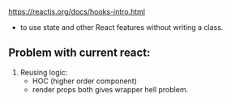 https://reactjs.org/docs/hooks-intro.html

- to use state and other React features without writing a class.



## Problem with current react:

1. Reusing logic:
    - HOC (higher order component)
    - render props
    both gives wrapper hell problem.
